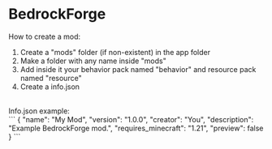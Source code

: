 # BedrockForge
How to create a mod: <br>
1. Create a "mods" folder (if non-existent) in the app folder <br>
2. Make a folder with any name inside "mods" <br>
3. Add inside it your behavior pack named "behavior" and resource pack named "resource" <br>
4. Create a info.json <br>
<br>
Info.json example: <br>
```
{
  "name": "My Mod",
  "version": "1.0.0",
  "creator": "You",
  "description": "Example BedrockForge mod.",
  "requires_minecraft": "1.21",
  "preview": false
}
```
